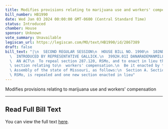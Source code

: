 ```yaml
---
title: Modifies provisions relating to marijuana use and workers' compensation
bill_number: HB1990
date: Wed Jan 03 2024 00:00:00 GMT-0600 (Central Standard Time)
status: Introduced
chamber: House
sponsor: Unknown
vote_summary: Unavailable
legiscan_url: https://legiscan.com/MO/text/HB1990/id/2867389
draft: false
bill_text: "|\n  SECOND REGULAR SESSION\n  HOUSE BILL NO. 1990\n  102ND GENERAL ASSEMBLY\n\
  \  INTRODUCED BY REPRESENTATIVE GALLICK.\n  3992H.01I DANARADEMANMILLER,ChiefClerk\n\
  \  AN ACT\n  To repeal section 287.120, RSMo, and to enact in lieu thereof one new\
  \ section relating to\n  workers' compensation.\n  Be it enacted by the General\
  \ Assembly of the state of Missouri, as follows:\n  Section A. Section 287.120,\
  \ RSMo, is repealed and one new section enacted in lieu"
---
```

Modifies provisions relating to marijuana use and workers' compensation

---

## Read Full Bill Text

You can view the full text [here](https://legiscan.com/MO/text/HB1990/id/2867389).
